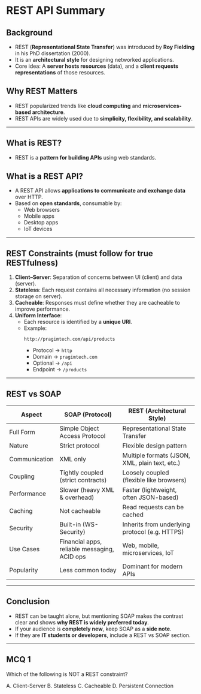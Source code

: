 # REST API Summary  

## Background  
- REST (**Representational State Transfer**) was introduced by **Roy Fielding** in his PhD dissertation (2000).  
- It is an **architectural style** for designing networked applications.  
- Core idea: A **server hosts resources** (data), and a **client requests representations** of those resources.  

## Why REST Matters  
- REST popularized trends like **cloud computing** and **microservices-based architecture**.  
- REST APIs are widely used due to **simplicity, flexibility, and scalability**.  

---

## What is REST?  
- REST is a **pattern for building APIs** using web standards.  

## What is a REST API?  
- A REST API allows **applications to communicate and exchange data** over HTTP.  
- Based on **open standards**, consumable by:  
  - Web browsers  
  - Mobile apps  
  - Desktop apps  
  - IoT devices  

---

## REST Constraints (must follow for true RESTfulness)  
1. **Client–Server**: Separation of concerns between UI (client) and data (server).  
2. **Stateless**: Each request contains all necessary information (no session storage on server).  
3. **Cacheable**: Responses must define whether they are cacheable to improve performance.  
4. **Uniform Interface**:  
   - Each resource is identified by a **unique URI**.  
   - Example:  
     ```  
     http://pragimtech.com/api/products
     ```  
     - Protocol → `http`  
     - Domain → `pragimtech.com`  
     - Optional → `/api`  
     - Endpoint → `/products`  

---

## REST vs SOAP  

| **Aspect**          | **SOAP** (Protocol)                           | **REST** (Architectural Style)                |
|----------------------|-----------------------------------------------|-----------------------------------------------|
| Full Form           | Simple Object Access Protocol                 | Representational State Transfer               |
| Nature              | Strict protocol                               | Flexible design pattern                       |
| Communication       | XML only                                      | Multiple formats (JSON, XML, plain text, etc.)|
| Coupling            | Tightly coupled (strict contracts)            | Loosely coupled (flexible like browsers)      |
| Performance         | Slower (heavy XML & overhead)                 | Faster (lightweight, often JSON-based)        |
| Caching             | Not cacheable                                 | Read requests can be cached                   |
| Security            | Built-in (WS-Security)                        | Inherits from underlying protocol (e.g. HTTPS)|
| Use Cases           | Financial apps, reliable messaging, ACID ops  | Web, mobile, microservices, IoT               |
| Popularity          | Less common today                             | Dominant for modern APIs                      |

---

## Conclusion  
- REST can be taught alone, but mentioning SOAP makes the contrast clear and shows **why REST is widely preferred today**.  
- If your audience is **completely new**, keep SOAP as a **side note**.  
- If they are **IT students or developers**, include a REST vs SOAP section.  

----

## MCQ 1

Which of the following is NOT a REST constraint?

A. Client-Server
B. Stateless
C. Cacheable
D. Persistent Connection

